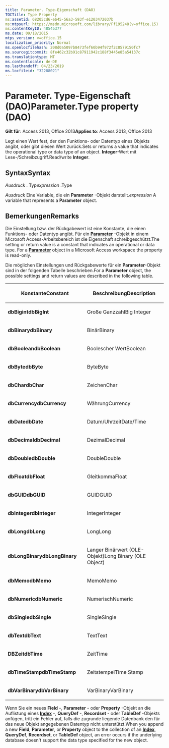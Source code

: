 ```yaml
---
title: Parameter. Type-Eigenschaft (DAO)
TOCTitle: Type Property
ms:assetid: 68205cd6-eb45-56a3-593f-e1203472037b
ms:mtpsurl: https://msdn.microsoft.com/library/Ff195248(v=office.15)
ms:contentKeyID: 48545377
ms.date: 09/18/2015
mtps_version: v=office.15
localization_priority: Normal
ms.openlocfilehash: 208d0a5097b8473fef60b94f972f2c8579150fc7
ms.sourcegitcommit: 8fe462c32b91c87911942c188f3445e85a54137c
ms.translationtype: MT
ms.contentlocale: de-DE
ms.lasthandoff: 04/23/2019
ms.locfileid: "32288021"
---
```

# <a name="parametertype-property-dao"></a><span data-ttu-id="9381e-102">Parameter. Type-Eigenschaft (DAO)</span><span class="sxs-lookup"><span data-stu-id="9381e-102">Parameter.Type property (DAO)</span></span>


<span data-ttu-id="9381e-103">**Gilt für**: Access 2013, Office 2013</span><span class="sxs-lookup"><span data-stu-id="9381e-103">**Applies to**: Access 2013, Office 2013</span></span>

<span data-ttu-id="9381e-104">Legt einen Wert fest, der den Funktions- oder Datentyp eines Objekts angibt, oder gibt diesen Wert zurück.</span><span class="sxs-lookup"><span data-stu-id="9381e-104">Sets or returns a value that indicates the operational type or data type of an object.</span></span> <span data-ttu-id="9381e-105">**Integer**-Wert mit Lese-/Schreibzugriff.</span><span class="sxs-lookup"><span data-stu-id="9381e-105">Read/write **Integer**.</span></span>

## <a name="syntax"></a><span data-ttu-id="9381e-106">Syntax</span><span class="sxs-lookup"><span data-stu-id="9381e-106">Syntax</span></span>

<span data-ttu-id="9381e-107">*Ausdruck* . Typ</span><span class="sxs-lookup"><span data-stu-id="9381e-107">*expression* .Type</span></span>

<span data-ttu-id="9381e-108">*Ausdruck* Eine Variable, die ein **Parameter** -Objekt darstellt.</span><span class="sxs-lookup"><span data-stu-id="9381e-108">*expression* A variable that represents a **Parameter** object.</span></span>

## <a name="remarks"></a><span data-ttu-id="9381e-109">Bemerkungen</span><span class="sxs-lookup"><span data-stu-id="9381e-109">Remarks</span></span>

<span data-ttu-id="9381e-p102">Die Einstellung bzw. der Rückgabewert ist eine Konstante, die einen Funktions- oder Datentyp angibt. Für ein **[Parameter](parameter-object-dao.md)** -Objekt in einem Microsoft Access-Arbeitsbereich ist die Eigenschaft schreibgeschützt.</span><span class="sxs-lookup"><span data-stu-id="9381e-p102">The setting or return value is a constant that indicates an operational or data type. For a **[Parameter](parameter-object-dao.md)** object in a Microsoft Access workspace the property is read-only.</span></span>

<span data-ttu-id="9381e-112">Die möglichen Einstellungen und Rückgabewerte für ein **Parameter**-Objekt sind in der folgenden Tabelle beschrieben.</span><span class="sxs-lookup"><span data-stu-id="9381e-112">For a **Parameter** object, the possible settings and return values are described in the following table.</span></span>

<table>
<colgroup>
<col style="width: 50%" />
<col style="width: 50%" />
</colgroup>
<thead>
<tr class="header">
<th><p><span data-ttu-id="9381e-113">Konstante</span><span class="sxs-lookup"><span data-stu-id="9381e-113">Constant</span></span></p></th>
<th><p><span data-ttu-id="9381e-114">Beschreibung</span><span class="sxs-lookup"><span data-stu-id="9381e-114">Description</span></span></p></th>
</tr>
</thead>
<tbody>
<tr class="odd">
<td><p><span data-ttu-id="9381e-115"><strong>dbBigint</strong></span><span class="sxs-lookup"><span data-stu-id="9381e-115"><strong>dbBigInt</strong></span></span></p></td>
<td><p><span data-ttu-id="9381e-116">Große Ganzzahl</span><span class="sxs-lookup"><span data-stu-id="9381e-116">Big Integer</span></span></p></td>
</tr>
<tr class="even">
<td><p><span data-ttu-id="9381e-117"><strong>dbBinary</strong></span><span class="sxs-lookup"><span data-stu-id="9381e-117"><strong>dbBinary</strong></span></span></p></td>
<td><p><span data-ttu-id="9381e-118">Binär</span><span class="sxs-lookup"><span data-stu-id="9381e-118">Binary</span></span></p></td>
</tr>
<tr class="odd">
<td><p><span data-ttu-id="9381e-119"><strong>dbBoolean</strong></span><span class="sxs-lookup"><span data-stu-id="9381e-119"><strong>dbBoolean</strong></span></span></p></td>
<td><p><span data-ttu-id="9381e-120">Boolescher Wert</span><span class="sxs-lookup"><span data-stu-id="9381e-120">Boolean</span></span></p></td>
</tr>
<tr class="even">
<td><p><span data-ttu-id="9381e-121"><strong>dbByte</strong></span><span class="sxs-lookup"><span data-stu-id="9381e-121"><strong>dbByte</strong></span></span></p></td>
<td><p><span data-ttu-id="9381e-122">Byte</span><span class="sxs-lookup"><span data-stu-id="9381e-122">Byte</span></span></p></td>
</tr>
<tr class="odd">
<td><p><span data-ttu-id="9381e-123"><strong>dbChar</strong></span><span class="sxs-lookup"><span data-stu-id="9381e-123"><strong>dbChar</strong></span></span></p></td>
<td><p><span data-ttu-id="9381e-124">Zeichen</span><span class="sxs-lookup"><span data-stu-id="9381e-124">Char</span></span></p></td>
</tr>
<tr class="even">
<td><p><span data-ttu-id="9381e-125"><strong>dbCurrency</strong></span><span class="sxs-lookup"><span data-stu-id="9381e-125"><strong>dbCurrency</strong></span></span></p></td>
<td><p><span data-ttu-id="9381e-126">Währung</span><span class="sxs-lookup"><span data-stu-id="9381e-126">Currency</span></span></p></td>
</tr>
<tr class="odd">
<td><p><span data-ttu-id="9381e-127"><strong>dbDate</strong></span><span class="sxs-lookup"><span data-stu-id="9381e-127"><strong>dbDate</strong></span></span></p></td>
<td><p><span data-ttu-id="9381e-128">Datum/Uhrzeit</span><span class="sxs-lookup"><span data-stu-id="9381e-128">Date/Time</span></span></p></td>
</tr>
<tr class="even">
<td><p><span data-ttu-id="9381e-129"><strong>dbDecimal</strong></span><span class="sxs-lookup"><span data-stu-id="9381e-129"><strong>dbDecimal</strong></span></span></p></td>
<td><p><span data-ttu-id="9381e-130">Dezimal</span><span class="sxs-lookup"><span data-stu-id="9381e-130">Decimal</span></span></p></td>
</tr>
<tr class="odd">
<td><p><span data-ttu-id="9381e-131"><strong>dbDouble</strong></span><span class="sxs-lookup"><span data-stu-id="9381e-131"><strong>dbDouble</strong></span></span></p></td>
<td><p><span data-ttu-id="9381e-132">Double</span><span class="sxs-lookup"><span data-stu-id="9381e-132">Double</span></span></p></td>
</tr>
<tr class="even">
<td><p><span data-ttu-id="9381e-133"><strong>dbFloat</strong></span><span class="sxs-lookup"><span data-stu-id="9381e-133"><strong>dbFloat</strong></span></span></p></td>
<td><p><span data-ttu-id="9381e-134">Gleitkomma</span><span class="sxs-lookup"><span data-stu-id="9381e-134">Float</span></span></p></td>
</tr>
<tr class="odd">
<td><p><span data-ttu-id="9381e-135"><strong>dbGUID</strong></span><span class="sxs-lookup"><span data-stu-id="9381e-135"><strong>dbGUID</strong></span></span></p></td>
<td><p><span data-ttu-id="9381e-136">GUID</span><span class="sxs-lookup"><span data-stu-id="9381e-136">GUID</span></span></p></td>
</tr>
<tr class="even">
<td><p><span data-ttu-id="9381e-137"><strong>dbInteger</strong></span><span class="sxs-lookup"><span data-stu-id="9381e-137"><strong>dbInteger</strong></span></span></p></td>
<td><p><span data-ttu-id="9381e-138">Integer</span><span class="sxs-lookup"><span data-stu-id="9381e-138">Integer</span></span></p></td>
</tr>
<tr class="odd">
<td><p><span data-ttu-id="9381e-139"><strong>dbLong</strong></span><span class="sxs-lookup"><span data-stu-id="9381e-139"><strong>dbLong</strong></span></span></p></td>
<td><p><span data-ttu-id="9381e-140">Long</span><span class="sxs-lookup"><span data-stu-id="9381e-140">Long</span></span></p></td>
</tr>
<tr class="even">
<td><p><span data-ttu-id="9381e-141"><strong>dbLongBinary</strong></span><span class="sxs-lookup"><span data-stu-id="9381e-141"><strong>dbLongBinary</strong></span></span></p></td>
<td><p><span data-ttu-id="9381e-142">Langer Binärwert (OLE-Objekt)</span><span class="sxs-lookup"><span data-stu-id="9381e-142">Long Binary (OLE Object)</span></span></p></td>
</tr>
<tr class="odd">
<td><p><span data-ttu-id="9381e-143"><strong>dbMemo</strong></span><span class="sxs-lookup"><span data-stu-id="9381e-143"><strong>dbMemo</strong></span></span></p></td>
<td><p><span data-ttu-id="9381e-144">Memo</span><span class="sxs-lookup"><span data-stu-id="9381e-144">Memo</span></span></p></td>
</tr>
<tr class="even">
<td><p><span data-ttu-id="9381e-145"><strong>dbNumeric</strong></span><span class="sxs-lookup"><span data-stu-id="9381e-145"><strong>dbNumeric</strong></span></span></p></td>
<td><p><span data-ttu-id="9381e-146">Numerisch</span><span class="sxs-lookup"><span data-stu-id="9381e-146">Numeric</span></span></p></td>
</tr>
<tr class="odd">
<td><p><span data-ttu-id="9381e-147"><strong>dbSingle</strong></span><span class="sxs-lookup"><span data-stu-id="9381e-147"><strong>dbSingle</strong></span></span></p></td>
<td><p><span data-ttu-id="9381e-148">Single</span><span class="sxs-lookup"><span data-stu-id="9381e-148">Single</span></span></p></td>
</tr>
<tr class="even">
<td><p><span data-ttu-id="9381e-149"><strong>dbText</strong></span><span class="sxs-lookup"><span data-stu-id="9381e-149"><strong>dbText</strong></span></span></p></td>
<td><p><span data-ttu-id="9381e-150">Text</span><span class="sxs-lookup"><span data-stu-id="9381e-150">Text</span></span></p></td>
</tr>
<tr class="odd">
<td><p><span data-ttu-id="9381e-151"><strong>DBZeit</strong></span><span class="sxs-lookup"><span data-stu-id="9381e-151"><strong>dbTime</strong></span></span></p></td>
<td><p><span data-ttu-id="9381e-152">Zeit</span><span class="sxs-lookup"><span data-stu-id="9381e-152">Time</span></span></p></td>
</tr>
<tr class="even">
<td><p><span data-ttu-id="9381e-153"><strong>dbTimeStamp</strong></span><span class="sxs-lookup"><span data-stu-id="9381e-153"><strong>dbTimeStamp</strong></span></span></p></td>
<td><p><span data-ttu-id="9381e-154">Zeitstempel</span><span class="sxs-lookup"><span data-stu-id="9381e-154">Time Stamp</span></span></p></td>
</tr>
<tr class="odd">
<td><p><span data-ttu-id="9381e-155"><strong>dbVarBinary</strong></span><span class="sxs-lookup"><span data-stu-id="9381e-155"><strong>dbVarBinary</strong></span></span></p></td>
<td><p><span data-ttu-id="9381e-156">VarBinary</span><span class="sxs-lookup"><span data-stu-id="9381e-156">VarBinary</span></span></p></td>
</tr>
</tbody>
</table>


<span data-ttu-id="9381e-157">Wenn Sie ein neues **Field** -, **Parameter** - oder **Property** -Objekt an die Auflistung eines **[Index](index-object-dao.md)** -, **QueryDef** -, **Recordset** - oder **TableDef** -Objekts anfügen, tritt ein Fehler auf, falls die zugrunde liegende Datenbank den für das neue Objekt angegebenen Datentyp nicht unterstützt.</span><span class="sxs-lookup"><span data-stu-id="9381e-157">When you append a new **Field**, **Parameter**, or **Property** object to the collection of an **[Index](index-object-dao.md)**, **QueryDef**, **Recordset**, or **TableDef** object, an error occurs if the underlying database doesn't support the data type specified for the new object.</span></span>

